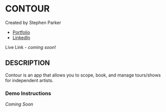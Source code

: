# CONTOUR
Created by Stephen Parker

* [Portfolio](http://sparker.work)
* [LinkedIn](https://www.linkedin.com/in/stephenparker-03/)

Live Link - _coming soon_!

## DESCRIPTION 
Contour is an app that allows you to scope, book, and manage tours/shows for independent artists. 

### Demo Instructions
_Coming Soon_